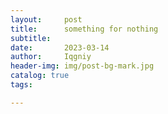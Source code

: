 ```yaml
---
layout:     post
title:      something for nothing
subtitle:   
date:       2023-03-14
author:     Iqgniy
header-img: img/post-bg-mark.jpg
catalog: true
tags:

---
```

